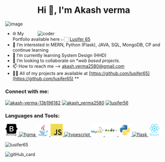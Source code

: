 <h1 align="center">Hi 👋, I'm Akash verma</h1>

![image](https://github.com/lusifer65/lusifer65/assets/42277681/5e8eaaac-f597-4346-9210-050d18db33a9)

<img align="right" alt="coder" width="400" src="https://camo.githubusercontent.com/c1dcb74cc1c1835b1d716f5051499a2814c683c806b15f04b0eba492863703e9/68747470733a2f2f63646e2e6472696262626c652e636f6d2f75736572732f3733303730332f73637265656e73686f74732f363538313234332f6176656e746f2e676966" />

- 🌐 My Portfolio available here 👉🏻 <a href="https://lusifer65.github.io/portfolio_/" target="_blank">Lusifer 65</a>
- 👀 I’m interested in MERN, Python (Flask), JAVA, SQL, MongoDB, CP and continue learning
- 🌱 I’m currently learning System Design (HHD) 
- 👯 I’m looking to collaborate on **web based projects.*
- 📫 How to reach me --> akash.verma2580@gmail.com 
- 👨‍💻 All of my projects are available at [https://github.com/lusifer65](https://github.com/lusifer65) **

<!-- <img src="https://komarev.com/ghpvc/?username=lusifer65&label=Profile%20views&color=0e75b6&style=flat" alt="lusifer65" /> --->
<h3 align="centre">Connect with me:</h3>
<p align="left">
<a href="https://linkedin.com/in/akash-verma-13b196182/" target="blank"><img align="center" src="https://raw.githubusercontent.com/rahuldkjain/github-profile-readme-generator/master/src/images/icons/Social/linked-in-alt.svg" alt="akash-verma-13b196182" height="30" width="40" /></a>
<a href="https://www.hackerrank.com/akash_verma2580" target="blank"><img align="center" src="https://raw.githubusercontent.com/rahuldkjain/github-profile-readme-generator/master/src/images/icons/Social/hackerrank.svg" alt="akash_verma2580" height="30" width="40" /></a>
<a href="https://www.leetcode.com/lusifer56" target="blank"><img align="center" src="https://raw.githubusercontent.com/rahuldkjain/github-profile-readme-generator/master/src/images/icons/Social/leet-code.svg" alt="lusifer56" height="30" width="40" /></a>
</p>

<h3 align="left">Languages and Tools:</h3>
<p align="left"> <a href="https://getbootstrap.com" target="_blank" rel="noreferrer"> <img src="https://raw.githubusercontent.com/devicons/devicon/master/icons/bootstrap/bootstrap-plain-wordmark.svg" alt="bootstrap" width="40" height="40"/> </a><a href="https://www.figma.com/" target="_blank" rel="noreferrer"> <img src="https://www.vectorlogo.zone/logos/figma/figma-icon.svg" alt="figma" width="40" height="40"/> </a> <a href="https://www.java.com" target="_blank" rel="noreferrer"> <img src="https://raw.githubusercontent.com/devicons/devicon/master/icons/java/java-original.svg" alt="java" width="40" height="40"/> </a> <a href="https://developer.mozilla.org/en-US/docs/Web/JavaScript" target="_blank" rel="noreferrer"> <img src="https://raw.githubusercontent.com/devicons/devicon/master/icons/javascript/javascript-original.svg" alt="javascript" width="40" height="40"/> </a> 
    <a href="https://www.typescriptlang.org/" target="_blank" rel="noreferrer"> <img src="https://cdn.jsdelivr.net/npm/programming-languages-logos/src/typescript/typescript.png" alt="typescript" width="40" height="40"/> </a>
  <a href="https://www.mysql.com/" target="_blank" rel="noreferrer"> <img src="https://raw.githubusercontent.com/devicons/devicon/master/icons/mysql/mysql-original-wordmark.svg" alt="mysql" width="40" height="40"/> </a> <a href="https://nodejs.org" target="_blank" rel="noreferrer"> <img src="https://raw.githubusercontent.com/devicons/devicon/master/icons/nodejs/nodejs-original-wordmark.svg" alt="nodejs" width="40" height="40"/> </a> <a href="https://www.python.org" target="_blank" rel="noreferrer"> <img src="https://raw.githubusercontent.com/devicons/devicon/master/icons/python/python-original.svg" alt="python" width="40" height="40"/> </a> 
  <a href="https://flask.palletsprojects.com/en/3.0.x" target="_blank" rel="noreferrer"> <img src="https://flask.palletsprojects.com/en/3.0.x/_images/flask-horizontal.png" alt="flask" width="70" height="40"/> </a>
  <a href="https://reactjs.org/" target="_blank" rel="noreferrer"> <img src="https://raw.githubusercontent.com/devicons/devicon/master/icons/react/react-original-wordmark.svg" alt="react" width="40" height="40"/> </a>  
<p><img align="center" src="https://github-readme-streak-stats.herokuapp.com/?user=lusifer65&" alt="lusifer65" /></p>
<img src="https://github-readme-stats.vercel.app/api?username=lusifer65&hide=[%22issues%22]&show_icons=true&theme=dark" align="left" alt="gitHub_card">
 
<!---
lusifer65/lusifer65 is a ✨ special ✨ repository because its `README.md` (this file) appears on your GitHub profile.
You can click the Preview link to take a look at your changes.
--->
